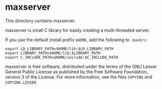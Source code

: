 # maxserver

This directory contains maxserver.

maxserver is small C library for easily creating a multi-threaded
server.

If you use the default install prefix `$HOME`, add the following to
`.bashrc`:

```
export LD_LIBRARY_PATH=$HOME/lib:$LD_LIBRARY_PATH
export LIBRARY_PATH=$HOME/lib:$LIBRARY_PATH
export C_INCLUDE_PATH=$HOME/include:$C_INCLUDE_PATH
```

maxserver is free software, distributed under the terms of the GNU
Lesser General Public License as published by the Free Software
Foundation, version 3 of the License.  For more information, see the
files `COPYING` and `COPYING.LESSER`.
